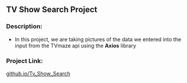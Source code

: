 ## TV Show Search Project


### Description:
- In this project, we are taking pictures of the data we entered into the input from the TVmaze api using the **Axios** library

### Project Link:
[github.io/Tv_Show_Search](https://hasanozdisci.github.io/Tv_Show_Search/)